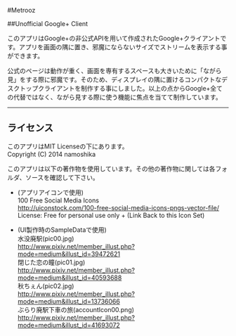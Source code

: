 ﻿#Metrooz

##Unofficial Google+ Client

このアプリはGoogle+の非公式APIを用いて作成されたGoogle+クライアントです。アプリを画面の隅に置き、邪魔にならないサイズでストリームを表示する事ができます。

公式のページは動作が重く、画面を専有するスペースも大きいために「ながら見」をする際に邪魔です。そのため、ディスプレイの隅に置けるコンパクトなデスクトップクライアントを制作する事にしました。以上の点からGoogle+全ての代替ではなく、ながら見する際に使う機能に焦点を当てて制作しています。

------------------------
 ライセンス
------------------------
このアプリはMIT Licenseの下にあります。  
Copyright (C) 2014 namoshika  

このアプリは以下の著作物を使用しています。その他の著作物に関しては各フォルダ、ソースを確認して下さい。    

* (アプリアイコンで使用)  
  100 Free Social Media Icons  
  http://uiconstock.com/100-free-social-media-icons-pngs-vector-file/  
  License: Free for personal use only + (Link Back to this Icon Set)  

* (UI製作時のSampleDataで使用)  
  水没廃駅(pic00.jpg)  
  http://www.pixiv.net/member_illust.php?mode=medium&illust_id=39472621  
  閉じた恋の瞳(pic01.jpg)  
  http://www.pixiv.net/member_illust.php?mode=medium&illust_id=40593688  
  秋ちぇん(pic02.jpg)  
  http://www.pixiv.net/member_illust.php?mode=medium&illust_id=13736066  
  ぶらり廃駅下車の旅(accountIcon00.png)  
  http://www.pixiv.net/member_illust.php?mode=medium&illust_id=41693072  

